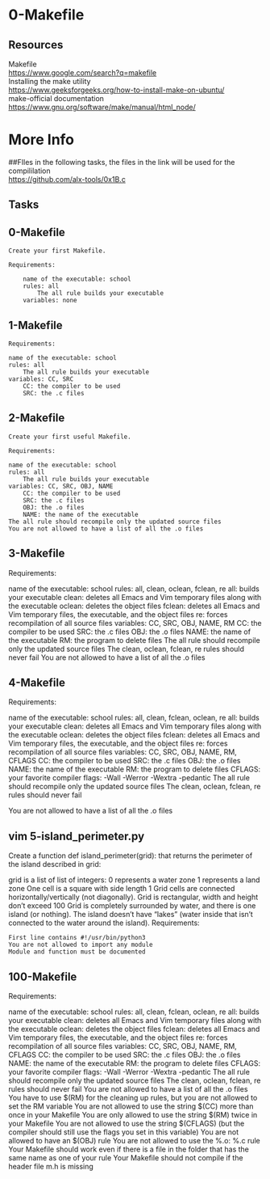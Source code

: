# 0-Makefile

## Resources
Makefile <br>https://www.google.com/search?q=makefile<br>
Installing the make utility <br>https://www.geeksforgeeks.org/how-to-install-make-on-ubuntu/<br>
make-official documentation <br>https://www.gnu.org/software/make/manual/html_node/<br>

# More Info
##FIles
in the following tasks, the files in the link will be used for the compililation <br>https://github.com/alx-tools/0x1B.c<br>


## Tasks

## 0-Makefile
	
	Create your first Makefile.

	Requirements:

		name of the executable: school
		rules: all
			The all rule builds your executable
		variables: none

## 1-Makefile

	Requirements:

	name of the executable: school
	rules: all
		The all rule builds your executable
	variables: CC, SRC
		CC: the compiler to be used
		SRC: the .c files

## 2-Makefile

	Create your first useful Makefile.

	Requirements:

	name of the executable: school
	rules: all
		The all rule builds your executable
	variables: CC, SRC, OBJ, NAME
		CC: the compiler to be used
		SRC: the .c files
		OBJ: the .o files
		NAME: the name of the executable
	The all rule should recompile only the updated source files
	You are not allowed to have a list of all the .o files

## 3-Makefile

Requirements:

name of the executable: school
rules: all, clean, oclean, fclean, re
	all: builds your executable
	clean: deletes all Emacs and Vim temporary files along with the executable
	oclean: deletes the object files
	fclean: deletes all Emacs and Vim temporary files, the executable, and the object files
	re: forces recompilation of all source files
variables: CC, SRC, OBJ, NAME, RM
	CC: the compiler to be used
	SRC: the .c files
	OBJ: the .o files
	NAME: the name of the executable
	RM: the program to delete files
The all rule should recompile only the updated source files
The clean, oclean, fclean, re rules should never fail
You are not allowed to have a list of all the .o files

## 4-Makefile

Requirements:

name of the executable: school
rules: all, clean, fclean, oclean, re
	all: builds your executable
	clean: deletes all Emacs and Vim temporary files along with the executable
	oclean: deletes the object files
	fclean: deletes all Emacs and Vim temporary files, the executable, and the object files
	re: forces recompilation of all source files
variables: CC, SRC, OBJ, NAME, RM, CFLAGS
	CC: the compiler to be used
	SRC: the .c files
	OBJ: the .o files
	NAME: the name of the executable
	RM: the program to delete files
	CFLAGS: your favorite compiler flags: -Wall -Werror -Wextra -pedantic
The all rule should recompile only the updated source files
The clean, oclean, fclean, re rules should never fail

You are not allowed to have a list of all the .o files

## vim 5-island_perimeter.py

Create a function def island_perimeter(grid): that returns the perimeter of the island described in grid:

grid is a list of list of integers:
	0 represents a water zone
	1 represents a land zone
	One cell is a square with side length 1
	Grid cells are connected horizontally/vertically (not diagonally).
	Grid is rectangular, width and height don’t exceed 100
Grid is completely surrounded by water, and there is one island (or nothing).
The island doesn’t have “lakes” (water inside that isn’t connected to the water around the island).
Requirements:

	First line contains #!/usr/bin/python3
	You are not allowed to import any module
	Module and function must be documented

## 100-Makefile

Requirements:

name of the executable: school
rules: all, clean, fclean, oclean, re
	all: builds your executable
	clean: deletes all Emacs and Vim temporary files along with the executable
	oclean: deletes the object files
	fclean: deletes all Emacs and Vim temporary files, the executable, and the object files
	re: forces recompilation of all source files
variables: CC, SRC, OBJ, NAME, RM, CFLAGS
	CC: the compiler to be used
	SRC: the .c files
	OBJ: the .o files
	NAME: the name of the executable
	RM: the program to delete files
	CFLAGS: your favorite compiler flags: -Wall -Werror -Wextra -pedantic
The all rule should recompile only the updated source files
The clean, oclean, fclean, re rules should never fail
You are not allowed to have a list of all the .o files
You have to use $(RM) for the cleaning up rules, but you are not allowed to set the RM variable
You are not allowed to use the string $(CC) more than once in your Makefile
You are only allowed to use the string $(RM) twice in your Makefile
You are not allowed to use the string $(CFLAGS) (but the compiler should still use the flags you set in this variable)
You are not allowed to have an $(OBJ) rule
You are not allowed to use the %.o: %.c rule
Your Makefile should work even if there is a file in the folder that has the same name as one of your rule
Your Makefile should not compile if the header file m.h is missing
